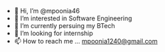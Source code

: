 - 👋 Hi, I’m @mpoonia46
- 👀 I’m interested in Software Engineering 
- 🌱 I’m currently persuing my BTech
- 💞️ I’m looking for internship
- 📫 How to reach me ... mpoonia1240@gmail.com

<!---
mpoonia46/mpoonia46 is a ✨ special ✨ repository because its `README.md` (this file) appears on your GitHub profile.
You can click the Preview link to take a look at your changes.
--->
